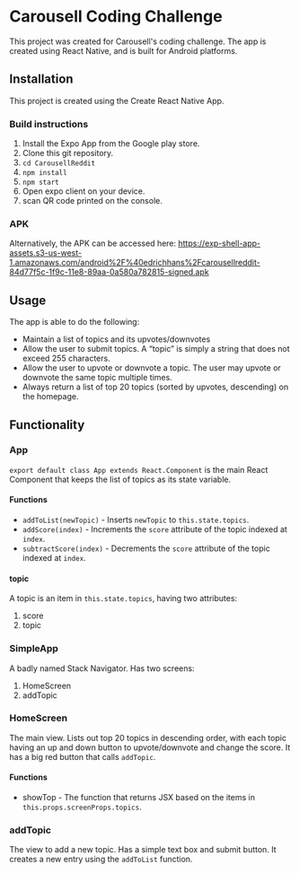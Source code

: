 # Carousell Coding Challenge
This project was created for Carousell's coding challenge. The app is created using React Native, and is built for Android platforms.
## Installation
This project is created using the Create React Native App. 

### Build instructions
1. Install the Expo App from the Google play store.
2. Clone this git repository.
3. `cd CarousellReddit`
4. `npm install`
5. `npm start`
6. Open expo client on your device.
7. scan QR code printed on the console.

### APK
Alternatively, the APK can be accessed here:
https://exp-shell-app-assets.s3-us-west-1.amazonaws.com/android%2F%40edrichhans%2Fcarousellreddit-84d77f5c-1f9c-11e8-89aa-0a580a782815-signed.apk


## Usage
The app is able to do the following:
* Maintain a list of topics and its upvotes/downvotes
* Allow the user to submit topics. A “topic” is simply a string that does not exceed 255 characters.
* Allow the user to upvote or downvote a topic. The user may upvote or downvote the same topic multiple times.
* Always return a list of top 20 topics (sorted by upvotes, descending) on the homepage.

## Functionality
### App
`export default class App extends React.Component`
is the main React Component that keeps the list of topics as its state variable.

#### Functions
* `addToList(newTopic)` - Inserts `newTopic` to `this.state.topics`.
* `addScore(index)` - Increments the `score` attribute of the topic indexed at `index`.
* `subtractScore(index)` - Decrements the `score` attribute of the topic indexed at `index`.

#### topic
A topic is an item in `this.state.topics`, having two attributes:
1. score
2. topic


### SimpleApp
A badly named Stack Navigator. Has two screens:
1. HomeScreen
2. addTopic

### HomeScreen
The main view.
Lists out top 20 topics in descending order, with each topic having an up and down button to upvote/downvote and change the score.
It has a big red button that calls `addTopic`.

#### Functions
* showTop - The function that returns JSX based on the items in `this.props.screenProps.topics`.

### addTopic
The view to add a new topic. Has a simple text box and submit button. It creates a new entry using the `addToList` function.

